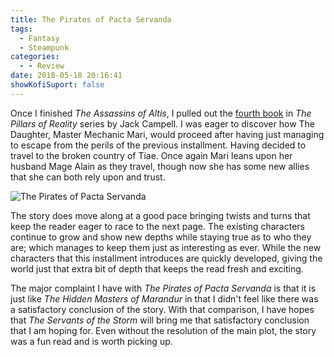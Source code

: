 ```yaml
---
title: The Pirates of Pacta Servanda
tags:
  - Fantasy
  - Steampunk
categories:
  - - Review
date: 2018-05-18 20:16:41
showKofiSuport: false
---
```


Once I finished _The Assassins of Altis_, I pulled out the [fourth book](https://www.amazon.com/gp/product/1625671377/ref=as_li_tl?ie=UTF8&camp=1789&creative=9325&creativeASIN=1625671377&linkCode=as2&tag=mysite009e-20&linkId=3f53dcd3c8d8bac4f408ba0f1eaf7cdb) in _The Pillars of Reality_ series by Jack Campell.  I was eager to discover how The Daughter, Master Mechanic Mari, would proceed after having just managing to escape from the perils of the previous installment.  Having decided to travel to the broken country of Tiae.<!-- more --> Once again Mari leans upon her husband Mage Alain as they travel, though now she has some new allies that she can both rely upon and trust.

<div class="embedded-image-left">

![The Pirates of Pacta Servanda](./pirates-pacta-servanda.jpg)

</div>

The story does move along at a good pace bringing twists and turns that keep the reader eager to race to the next page.  The existing characters continue to grow and show new depths while staying true as to who they are; which manages to keep them just as interesting as ever.  While the new characters that this installment introduces are quickly developed, giving the world just that extra bit of depth that keeps the read fresh and exciting.

The major complaint I have with _The Pirates of Pacta Servanda_ is that it is just like _The Hidden Masters of Marandur_ in that I didn't feel like there was a satisfactory conclusion of the story.  With that comparison, I have hopes that _The Servants of the Storm_ will bring me that satisfactory conclusion that I am hoping for.  Even without the resolution of the main plot, the story was a fun read and is worth picking up. 